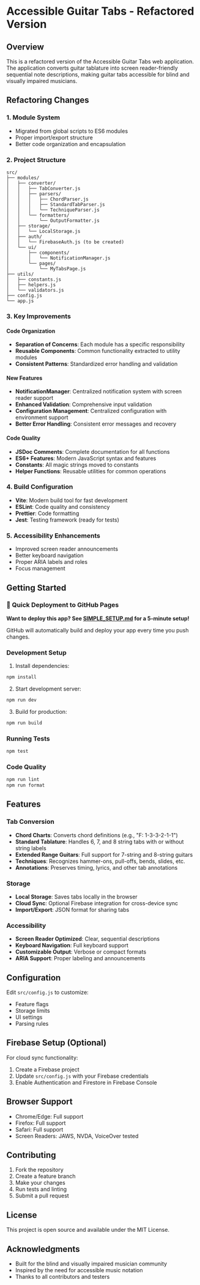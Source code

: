 # Accessible Guitar Tabs - Refactored Version

## Overview
This is a refactored version of the Accessible Guitar Tabs web application. The application converts guitar tablature into screen reader-friendly sequential note descriptions, making guitar tabs accessible for blind and visually impaired musicians.

## Refactoring Changes

### 1. **Module System**
- Migrated from global scripts to ES6 modules
- Proper import/export structure
- Better code organization and encapsulation

### 2. **Project Structure**
```
src/
├── modules/
│   ├── converter/
│   │   ├── TabConverter.js
│   │   ├── parsers/
│   │   │   ├── ChordParser.js
│   │   │   ├── StandardTabParser.js
│   │   │   └── TechniqueParser.js
│   │   └── formatters/
│   │       └── OutputFormatter.js
│   ├── storage/
│   │   └── LocalStorage.js
│   ├── auth/
│   │   └── FirebaseAuth.js (to be created)
│   └── ui/
│       ├── components/
│       │   └── NotificationManager.js
│       └── pages/
│           └── MyTabsPage.js
├── utils/
│   ├── constants.js
│   ├── helpers.js
│   └── validators.js
├── config.js
└── app.js
```

### 3. **Key Improvements**

#### Code Organization
- **Separation of Concerns**: Each module has a specific responsibility
- **Reusable Components**: Common functionality extracted to utility modules
- **Consistent Patterns**: Standardized error handling and validation

#### New Features
- **NotificationManager**: Centralized notification system with screen reader support
- **Enhanced Validation**: Comprehensive input validation
- **Configuration Management**: Centralized configuration with environment support
- **Better Error Handling**: Consistent error messages and recovery

#### Code Quality
- **JSDoc Comments**: Complete documentation for all functions
- **ES6+ Features**: Modern JavaScript syntax and features
- **Constants**: All magic strings moved to constants
- **Helper Functions**: Reusable utilities for common operations

### 4. **Build Configuration**
- **Vite**: Modern build tool for fast development
- **ESLint**: Code quality and consistency
- **Prettier**: Code formatting
- **Jest**: Testing framework (ready for tests)

### 5. **Accessibility Enhancements**
- Improved screen reader announcements
- Better keyboard navigation
- Proper ARIA labels and roles
- Focus management

## Getting Started

### 🚀 Quick Deployment to GitHub Pages

**Want to deploy this app? See [SIMPLE_SETUP.md](SIMPLE_SETUP.md) for a 5-minute setup!**

GitHub will automatically build and deploy your app every time you push changes.

### Development Setup

1. Install dependencies:
```bash
npm install
```

2. Start development server:
```bash
npm run dev
```

3. Build for production:
```bash
npm run build
```

### Running Tests
```bash
npm test
```

### Code Quality
```bash
npm run lint
npm run format
```

## Features

### Tab Conversion
- **Chord Charts**: Converts chord definitions (e.g., "F: 1-3-3-2-1-1")
- **Standard Tablature**: Handles 6, 7, and 8 string tabs with or without string labels
- **Extended Range Guitars**: Full support for 7-string and 8-string guitars
- **Techniques**: Recognizes hammer-ons, pull-offs, bends, slides, etc.
- **Annotations**: Preserves timing, lyrics, and other tab annotations

### Storage
- **Local Storage**: Saves tabs locally in the browser
- **Cloud Sync**: Optional Firebase integration for cross-device sync
- **Import/Export**: JSON format for sharing tabs

### Accessibility
- **Screen Reader Optimized**: Clear, sequential descriptions
- **Keyboard Navigation**: Full keyboard support
- **Customizable Output**: Verbose or compact formats
- **ARIA Support**: Proper labeling and announcements

## Configuration

Edit `src/config.js` to customize:
- Feature flags
- Storage limits
- UI settings
- Parsing rules

## Firebase Setup (Optional)

For cloud sync functionality:

1. Create a Firebase project
2. Update `src/config.js` with your Firebase credentials
3. Enable Authentication and Firestore in Firebase Console

## Browser Support

- Chrome/Edge: Full support
- Firefox: Full support
- Safari: Full support
- Screen Readers: JAWS, NVDA, VoiceOver tested

## Contributing

1. Fork the repository
2. Create a feature branch
3. Make your changes
4. Run tests and linting
5. Submit a pull request

## License

This project is open source and available under the MIT License.

## Acknowledgments

- Built for the blind and visually impaired musician community
- Inspired by the need for accessible music notation
- Thanks to all contributors and testers
